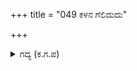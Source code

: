 +++
title = "049 ಕಳನ ಗೆಲಿದುದು"

+++

<details><summary>ಗದ್ಯ (ಕ.ಗ.ಪ) </summary>

49. ಪಾಂಡವ ಹಾಗೂ ಕೌರವರ ಸೈನ್ಯ ಜಯವನ್ನು ಸಾಧಿಸುವ ತವಕದಿಂದ ಮುಂದೆ ಮುಂದೆ ಸರಿದು ಸೈನ್ಯ ಸಾಂದ್ರತೆಯನ್ನು ಹೆಚ್ಚಿಸಿತು. ಪಾಂಡವರು ಸೈನ್ಯವನ್ನು ನಿಲ್ಲಿಸಿರುವ ರೀತಿಯನ್ನು ನೋಡಿದಾಗ ಒಟ್ಟಾಗಿ ಒಂದು ಮಂಡಲದಂತೆ ಕಾಣುತ್ತಿತ್ತು. ಕೌರವರು ತಮ್ಮ ಸೈನ್ಯವನ್ನು ಅರ್ಧ ಚಂದ್ರಾಕೃತಿಯಲ್ಲಿ ನಿಲ್ಲಿಸಿ ಯುದ್ಧಕ್ಕೆ ಸಿದ್ಧರಾದರು.
</details>
